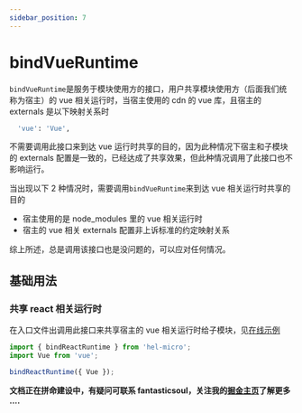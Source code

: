 ```yaml
---
sidebar_position: 7
---
```


# bindVueRuntime

`bindVueRuntime`是服务于模块使用方的接口，用户共享模块使用方（后面我们统称为宿主）的 vue 相关运行时，当宿主使用的 cdn 的 vue 库，且宿主的 externals 是以下映射关系时

```bash
  'vue': 'Vue',
```

不需要调用此接口来到达 vue 运行时共享的目的，因为此种情况下宿主和子模块的 externals 配置是一致的，已经达成了共享效果，但此种情况调用了此接口也不影响运行。

当出现以下 2 种情况时，需要调用`bindVueRuntime`来到达 vue 相关运行时共享的目的

- 宿主使用的是 node_modules 里的 vue 相关运行时
- 宿主的 vue 相关 externals 配置非上诉标准的约定映射关系

综上所述，总是调用该接口也是没问题的，可以应对任何情况。

## 基础用法

### 共享 react 相关运行时

在入口文件出调用此接口来共享宿主的 vue 相关运行时给子模块，见[在线示例](https://codesandbox.io/s/demo-load-remote-vue-comp-st0295)

```ts
import { bindReactRuntime } from 'hel-micro';
import Vue from 'vue';

bindReactRuntime({ Vue });
```

**文档正在拼命建设中，有疑问可联系 fantasticsoul，关注我的[掘金主页](https://juejin.cn/user/1732486056649880/posts)了解更多 ....**

